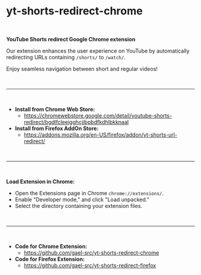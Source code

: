 # yt-shorts-redirect-chrome

</br>

**YouTube Shorts redirect Google Chrome extension**

Our extension enhances the user experience on YouTube by automatically redirecting URLs containing `/shorts/` to `/watch/`.

Enjoy seamless navigation between short and regular videos!

</br>

---

</br>

- **Install from Chrome Web Store:**
  - https://chromewebstore.google.com/detail/youtube-shorts-redirect/bgdlfcleejgghcjjbpbdfkdhlbkknaal
- **Install from Firefox AddOn Store:**
  - https://addons.mozilla.org/en-US/firefox/addon/yt-shorts-url-redirect/

</br>

---

</br>

**Load Extension in Chrome:**

- Open the Extensions page in Chrome `chrome://extensions/`.
- Enable "Developer mode," and click "Load unpacked."
- Select the directory containing your extension files.

</br>

---

</br>

- **Code for Chrome Extension:**
  - https://github.com/gael-src/yt-shorts-redirect-chrome
- **Code for Firefox Extension:**
  - https://github.com/gael-src/yt-shorts-redirect-firefox
